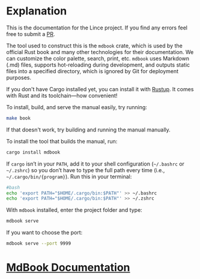 # Explanation

This is the documentation for the Lince project. If you find any errors feel free to submit a [PR](http://github.com/xaviduds/programming_manual.git).

The tool used to construct this is the `mdbook` crate, which is used by the official Rust book and many other technologies for their documentation. We can customize the color palette, search, print, etc. `mdbook` uses Markdown (.md) files, supports hot-reloading during development, and outputs static files into a specified directory, which is ignored by Git for deployment purposes.

If you don't have Cargo installed yet, you can install it with [Rustup](https://www.rust-lang.org/tools/install). It comes with Rust and its toolchain—how convenient!

To install, build, and serve the manual easily, try running:

```bash
make book
```

If that doesn't work, try building and running the manual manually.

To install the tool that builds the manual, run:

```bash
cargo install mdbook
```

If `cargo` isn’t in your `PATH`, add it to your shell configuration (`~/.bashrc` or `~/.zshrc`) so you don’t have to type the full path every time (i.e., `~/.cargo/bin/{program}`). Run this in your terminal:

```bash
#bash
echo 'export PATH="$HOME/.cargo/bin:$PATH"' >> ~/.bashrc
echo 'export PATH="$HOME/.cargo/bin:$PATH"' >> ~/.zshrc
```

With `mdbook` installed, enter the project folder and type:

```bash
mdbook serve
```

If you want to choose the port:

```bash
mdbook serve --port 9999
```

# [MdBook Documentation](https://rust-lang.github.io/mdBook/index.html)
